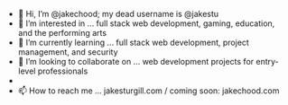 - 👋 Hi, I’m @jakechood; my dead username is @jakestu
- 👀 I’m interested in ... full stack web development, gaming, education, and the performing arts
- 🌱 I’m currently learning ... full stack web development, project management, and security
- 💞️ I’m looking to collaborate on ... web development projects for entry-level professionals
- 
- 📫 How to reach me ... jakesturgill.com / coming soon: jakechood.com 

<!---
jakechood/jakestu is a ✨ special ✨ repository because its `README.md` (this file) appears on your GitHub profile.
You can click the Preview link to take a look at your changes.
--->
